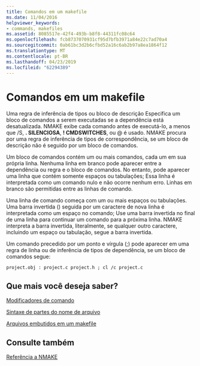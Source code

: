 ```yaml
---
title: Comandos em um makefile
ms.date: 11/04/2016
helpviewer_keywords:
- commands, makefiles
ms.assetid: 8085517e-42f4-493b-b8f8-44311fc08c64
ms.openlocfilehash: fcb8737070931cf95d7bfb3971a84e22c7ad70a4
ms.sourcegitcommit: 0ab61bc3d2b6cfbd52a16c6ab2b97a8ea1864f12
ms.translationtype: MT
ms.contentlocale: pt-BR
ms.lasthandoff: 04/23/2019
ms.locfileid: "62294389"
---
```

# <a name="commands-in-a-makefile"></a>Comandos em um makefile

Uma regra de inferência de tipos ou bloco de descrição Especifica um bloco de comandos a serem executadas se a dependência está desatualizada. NMAKE exibe cada comando antes de executá-lo, a menos que /S, **. SILENCIOSA**, **! CMDSWITCHES**, ou \@ é usado. NMAKE procura por uma regra de inferência de tipos de correspondência, se um bloco de descrição não é seguido por um bloco de comandos.

Um bloco de comandos contém um ou mais comandos, cada um em sua própria linha. Nenhuma linha em branco pode aparecer entre a dependência ou regra e o bloco de comandos. No entanto, pode aparecer uma linha que contém somente espaços ou tabulações; Essa linha é interpretada como um comando nulo e não ocorre nenhum erro. Linhas em branco são permitidas entre as linhas de comando.

Uma linha de comando começa com um ou mais espaços ou tabulações. Uma barra invertida (\) seguida por um caractere de nova linha é interpretada como um espaço no comando; Use uma barra invertida no final de uma linha para continuar um comando para a próxima linha. NMAKE interpreta a barra invertida, literalmente, se qualquer outro caractere, incluindo um espaço ou tabulação, segue a barra invertida.

Um comando precedido por um ponto e vírgula (;) pode aparecer em uma regra de linha ou de inferência de tipos de dependência, se um bloco de comandos segue:

```
project.obj : project.c project.h ; cl /c project.c
```

## <a name="what-do-you-want-to-know-more-about"></a>Que mais você deseja saber?

[Modificadores de comando](command-modifiers.md)

[Sintaxe de partes do nome de arquivo](filename-parts-syntax.md)

[Arquivos embutidos em um makefile](inline-files-in-a-makefile.md)

## <a name="see-also"></a>Consulte também

[Referência a NMAKE](nmake-reference.md)
